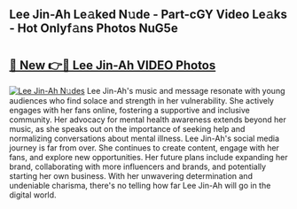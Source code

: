 ## Lee Jin-Ah Le𝚊ked N𝚞de - Part-cGY Video Le𝚊ks - Hot Onlyf𝚊ns Photos NuG5e

# <h2><a href="http://ab57035.deff.icu/?id=Lee+Jin-Ah">🔗 New 👉🔴 Lee Jin-Ah VIDEO Photos</a></h2>

[![Lee Jin-Ah N𝚞des](https://i.imgur.com/rIISA9y.gif)](http://ab57035.deff.icu/?id=Lee+Jin-Ah)
Lee Jin-Ah's music and message resonate with young audiences who find solace and strength in her vulnerability. She actively engages with her fans online, fostering a supportive and inclusive community. Her advocacy for mental health awareness extends beyond her music, as she speaks out on the importance of seeking help and normalizing conversations about mental illness. Lee Jin-Ah's social media journey is far from over. She continues to create content, engage with her fans, and explore new opportunities. Her future plans include expanding her brand, collaborating with more influencers and brands, and potentially starting her own business. With her unwavering determination and undeniable charisma, there's no telling how far Lee Jin-Ah will go in the digital world.
